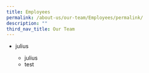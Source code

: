 ```yaml
---
title: Employees
permalink: /about-us/our-team/Employees/permalink/
description: ""
third_nav_title: Our Team
---
```

- julius

  * julius
  * test